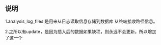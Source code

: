 ## 说明


1.analysis_log_files 是用来从日志读取信息存储到数据库
    从终端接收路径信息。

2.之所以有update，是因为插入后的数据如果缺项，则永远不会更新，所以增加了这一个
